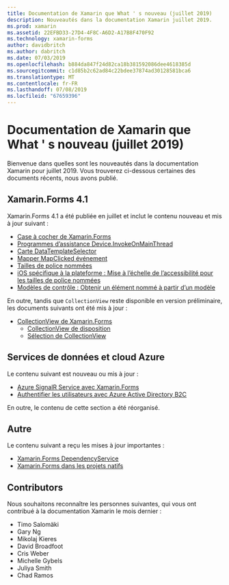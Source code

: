 ```yaml
---
title: Documentation de Xamarin que What ' s nouveau (juillet 2019)
description: Nouveautés dans la documentation Xamarin juillet 2019.
ms.prod: xamarin
ms.assetid: 22EFBD33-27D4-4F8C-A6D2-A17B8F470F92
ms.technology: xamarin-forms
author: davidbritch
ms.author: dabritch
ms.date: 07/03/2019
ms.openlocfilehash: b884da847f24d82ca18b381592086dee4618385d
ms.sourcegitcommit: c1d85b2c62ad84c22bdee37874ad30128581bca6
ms.translationtype: MT
ms.contentlocale: fr-FR
ms.lasthandoff: 07/08/2019
ms.locfileid: "67659396"
---
```

# <a name="xamarin-docs-whats-new-july-2019"></a>Documentation de Xamarin que What ' s nouveau (juillet 2019)

Bienvenue dans quelles sont les nouveautés dans la documentation Xamarin pour juillet 2019. Vous trouverez ci-dessous certaines des documents récents, nous avons publié.

## <a name="xamarinforms-41"></a>Xamarin.Forms 4.1

Xamarin.Forms 4.1 a été publiée en juillet et inclut le contenu nouveau et mis à jour suivant :

- [Case à cocher de Xamarin.Forms](https://docs.microsoft.com/xamarin/xamarin-forms/user-interface/checkbox)
- [Programmes d’assistance Device.InvokeOnMainThread](https://docs.microsoft.com/xamarin/xamarin-forms/platform/device#interact-with-the-ui-from-background-threads)
- [Carte DataTemplateSelector](https://docs.microsoft.com/xamarin/xamarin-forms/user-interface/map#choose-item-appearance-at-runtime)
- [Mapper MapClicked événement](https://docs.microsoft.com/xamarin/xamarin-forms/user-interface/map#map-clicks)
- [Tailles de police nommées](https://docs.microsoft.com/xamarin/xamarin-forms/user-interface/text/fonts#named-font-sizes)
- [iOS spécifique à la plateforme : Mise à l’échelle de l’accessibilité pour les tailles de police nommées](https://docs.microsoft.com/xamarin/xamarin-forms/platform/ios/named-font-size-scaling)
- [Modèles de contrôle : Obtenir un élément nommé à partir d’un modèle](https://docs.microsoft.com/xamarin/xamarin-forms/app-fundamentals/templates/control-templates/creating#get-a-named-element-from-a-template)

En outre, tandis que `CollectionView` reste disponible en version préliminaire, les documents suivants ont été mis à jour :

- [CollectionView de Xamarin.Forms](~/xamarin-forms/user-interface/collectionview/index.md)
  - [CollectionView de disposition](~/xamarin-forms/user-interface/collectionview/layout.md)
  - [Sélection de CollectionView](~/xamarin-forms/user-interface/collectionview/selection.md)

## <a name="data--azure-cloud-services"></a>Services de données et cloud Azure

Le contenu suivant est nouveau ou mis à jour :

- [Azure SignalR Service avec Xamarin.Forms](https://docs.microsoft.com/xamarin/xamarin-forms/data-cloud/serverless/azure-signalr)
- [Authentifier les utilisateurs avec Azure Active Directory B2C](~/xamarin-forms/data-cloud/authentication/azure-ad-b2c.md)

En outre, le contenu de cette section a été réorganisé.

## <a name="other"></a>Autre

Le contenu suivant a reçu les mises à jour importantes :

- [Xamarin.Forms DependencyService](https://docs.microsoft.com/xamarin/xamarin-forms/app-fundamentals/dependency-service/)
- [Xamarin.Forms dans les projets natifs](https://docs.microsoft.com/xamarin/xamarin-forms/platform/native-forms)

## <a name="contributors"></a>Contributors

Nous souhaitons reconnaître les personnes suivantes, qui vous ont contribué à la documentation Xamarin le mois dernier :

- Timo Salomäki
- Gary Ng
- Mikolaj Kieres
- David Broadfoot
- Cris Weber
- Michelle Gybels
- Juliya Smith
- Chad Ramos
